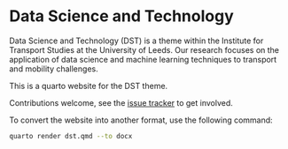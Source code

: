 # Data Science and Technology

Data Science and Technology (DST) is a theme within the Institute for Transport Studies at the University of Leeds. Our research focuses on the application of data science and machine learning techniques to transport and mobility challenges.

This is a quarto website for the DST theme.

Contributions welcome, see the [issue tracker](https://github.com/itsleeds/dst/issues) to get involved.

To convert the website into another format, use the following command:

```bash
quarto render dst.qmd --to docx
```